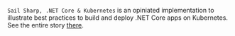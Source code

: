 `Sail Sharp, .NET Core & Kubernetes` is an opiniated implementation to illustrate best practices to build and deploy .NET Core apps on Kubernetes. See the entire story [there]().
